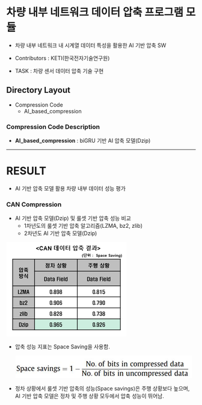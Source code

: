 # 차량 내부 네트워크 데이터 압축 프로그램 모듈

- 차량 내부 네트워크 내 시계열 데이터 특성을 활용한 AI 기반 압축 SW

- Contributors : KETI(한국전자기술연구원)
- TASK : 차량 센서 데이터 압축 기술 구현



## Directory Layout

- Compression Code
  - AI_based_compression



### Compression Code Description

- **AI_based_compression** : biGRU 기반 AI 압축 모델(Dzip)



---



# RESULT

- AI 기반 압축 모델 활용 차량 내부 데이터 성능 평가

### CAN Compression

- AI 기반 압축 모델(Dzip) 및 룰셋 기반 압축 성능 비교
  - 1차년도의 룰셋 기반 압축 알고리즘(LZMA, bz2, zlib)
  - 2차년도 AI 기반 압축 모델(Dzip)


![image-20220816134853427](README.assets/image-20220816134853427.png)

- 압축 성능 지표는 Space Saving을 사용함.

  ![평가지표](README.assets/Space_saving.JPG)


- 정차 상황에서 룰셋 기반 압축의 성능(Space savings)은 주행 상황보다 높으며, AI 기반 압축 모델은 정차 및 주행 상황 모두에서 압축 성능이 뛰어남. 

